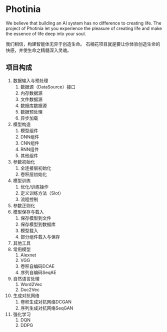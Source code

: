 # Photinia

We believe that building an AI system has no difference to creating life.
The project of Photinia let you experience the pleasure of creating life and make the essence of life deep into your soul.

我们相信，构建智能体无异于创造生命。
石楠花项目就是要让你体验创造生命的快感，并使生命之精髓深入灵魂。

## 项目构成

1. 数据输入与预处理
    1. 数据源（DataSource）接口
    1. 内存数据源
    1. 文件数据源
    1. 数据库数据源
    1. 数据预处理
    1. 异步加载
1. 模型构造
    1. 模型组件
    1. DNN组件
    1. CNN组件
    1. RNN组件
    1. 其他组件
1. 参数初始化
    1. 全连接层初始化
    1. 卷积层初始化
1. 模型训练
    1. 优化/训练操作
    1. 定义训练方法（Slot）
    1. 流程控制
1. 参数正则化
1. 模型保存与载入
    1. 保存模型到文件
    1. 保存模型到数据库
    1. 模型载入
    1. 部分组件载入与保存
1. 其他工具
1. 常用模型
    1. Alexnet
    1. VGG
    1. 卷积自编码DCAE
    1. 序列自编码SeqAE
1. 自然语言处理
    1. Word2Vec
    1. Doc2Vec
1. 生成对抗网络
    1. 卷积生成对抗网络DCGAN
    1. 序列生成对抗网络SeqGAN
1. 强化学习
    1. DQN
    1. DDPG

